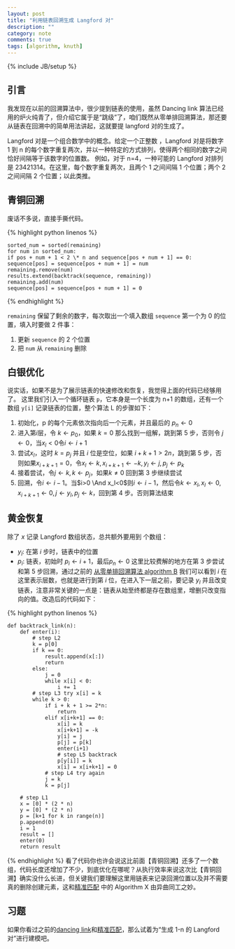 ```yaml
---
layout: post
title: "利用链表回溯生成 Langford 对"
description: ""
category: note
comments: true
tags: [algorithm, knuth]
---
```


{% include JB/setup %}

## 引言

我发现在以前的回溯算法中，很少提到链表的使用，虽然 Dancing link 算法已经用的炉火纯青了，但介绍它属于是“跳级”了，咱们既然从零单排回溯算法，那还要从链表在回溯中的简单用法讲起，这就要提 langford 对的生成了。

Langford 对是一个组合数学中的概念。给定一个正整数 ，Langford 对是将数字 1 到 n 的每个数字重复两次，并以一种特定的方式排列，使得两个相同的数字之间恰好间隔等于该数字的位置数。
例如，对于 n=4，一种可能的 Langford 对排列是 23421314。在这里，每个数字重复两次，且两个 1 之间间隔 1 个位置；两个 2 之间间隔 2 个位置；以此类推。

<!--more-->

## 青铜回溯

废话不多说，直接手撕代码。

{% highlight python linenos %}

    sorted_num = sorted(remaining)
    for num in sorted_num:
    if pos + num + 1 < 2 \* n and sequence[pos + num + 1] == 0:
    sequence[pos] = sequence[pos + num + 1] = num
    remaining.remove(num)
    results.extend(backtrack(sequence, remaining))
    remaining.add(num)
    sequence[pos] = sequence[pos + num + 1] = 0

{% endhighlight %}

`remaining` 保留了剩余的数字，每次取出一个填入数组 `sequence` 第一个为 0 的位置，填入时要做 2 件事：

1. 更新 `sequence` 的 2 个位置
2. 把 `num` 从 `remaining` 删除

## 白银优化

说实话，如果不是为了展示链表的快速修改和恢复，我觉得上面的代码已经够用了。
这里我们引入一个循环链表 `p`，它本身是一个长度为 n+1 的数组，还有一个数组 `y[i]` 记录链表的位置，整个算法 L 的步骤如下：

1. 初始化，p 的每个元素依次指向后一个元素，并且最后的 $p_n\leftarrow0$
1. 进入第$i$层，令 $k\leftarrow p_0$，如果 $k=0$ 那么找到一组解，跳到第 5 步，否则令 $j\leftarrow0$，当$x_l<0$令$i\leftarrow i+1$
1. 尝试$x_l$，这时 $k=p_j$ 并且 $i$ 位是空位，如果 $i+k+1>2n$，跳到第 5 步，否则如果$x_{i+k+1}=0$，令$x_l\leftarrow k, x_{i+k+1}\leftarrow-k,y_l\leftarrow j,p_j\leftarrow p_k$
1. 接着尝试，令$j\leftarrow k, k\leftarrow p_j$，如果$k\neq0$ 回到第 3 步继续尝试
1. 回溯，令$i\leftarrow i-1$。当$i>0 \And x_l<0$则$i\leftarrow i-1$，然后令$k\leftarrow x_l, x_l\leftarrow0, x_{i+k+1}\leftarrow0, j\leftarrow y_l, p_j\leftarrow k$，回到第 4 步。否则算法结束

## 黄金恢复

除了 $x$ 记录 Langford 数组状态，总共额外要用到 个数组：

- $y_l$: 在第 $i$ 步时，链表中的位置
- $p_i$: 链表，初始时 $p_i\leftarrow i+1$，最后$p_n\leftarrow0$
  这里比较费解的地方在第 3 步尝试和第 5 步回溯，通过之前的 [从零单排回溯算法 algorithm B][backtrack] 我们可以看到 $i$ 在这里表示层数，也就是进行到第 $i$ 位，在进入下一层之前，要记录 $y_l$ 并且改变链表，注意非常关键的一点是：链表从始至终都是存在数组里，增删只改变指向的值。改造后的代码如下：

{% highlight python linenos %}

    def backtrack_link(n):
        def enter(i):
            # step L2
            k = p[0]
            if k == 0:
                result.append(x[:])
                return
            else:
                j = 0
                while x[i] < 0:
                    i += 1
            # step L3 try x[i] = k
            while k > 0:
                if i + k + 1 >= 2*n:
                    return
                elif x[i+k+1] == 0:
                    x[i] = k
                    x[i+k+1] = -k
                    y[i] = j
                    p[j] = p[k]
                    enter(i+1)
                    # step L5 backtrack
                    p[y[i]] = k
                    x[i] = x[i+k+1] = 0
                # step L4 try again
                j = k
                k = p[j]

        # step L1
        x = [0] * (2 * n)
        y = [0] * (2 * n)
        p = [k+1 for k in range(n)]
        p.append(0)
        i = 1
        result = []
        enter(0)
        return result

{% endhighlight %}
看了代码你也许会说这比前面【青铜回溯】还多了一个数组，代码长度还增加了不少，到底优化在哪呢？从执行效率来说这次比【青铜回溯】确实没什么长进，但关键我们要理解这里用链表来记录回溯位置以及并不需要真的删除创建元素，这和[精准匹配][cover] 中的 Algorithm X 由异曲同工之妙。

## 习题

如果你看过之前的[dancing link][dancing]和[精准匹配][cover]，那么试着为“生成 1-n 的 Langford 对”进行建模吧。

[backtrack]: /2024/08/backtrack.html
[dancing]: /2024/07/dancing-link.html
[cover]: /2024/07/exact-cover.html
